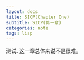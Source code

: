 ```yaml
---
layout: docs
title: SICP(Chapter One)
subtitle: SICP(第一章)
categories: note
tags: lisp
---
```


测试.
这一章总体来说不是很难。
